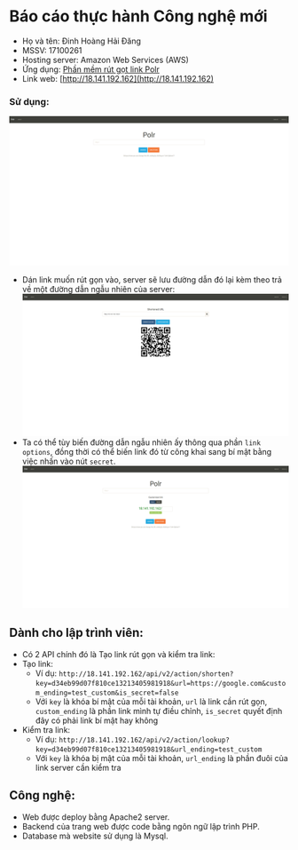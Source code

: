 # Báo cáo thực hành Công nghệ mới  
* Họ và tên: Đinh Hoàng Hải Đăng
* MSSV: 17100261
* Hosting server: Amazon Web Services (AWS)
* Ứng dụng: [Phần mềm rút gọt link Polr](https://github.com/cydrobolt/polr)
* Link web: [http://18.141.192.162](http://18.141.192.162)

### Sử dụng:
![Trang chủ](main_page.png)
- Dán link muốn rút gọn vào, server sẽ lưu đường dẫn đó lại kèm theo trả về một đường dẫn ngẫu nhiên của server:
![Kết quả](result.png)
- Ta có thể tùy biến đường dẫn ngẫu nhiên ấy thông qua phần `link options`, đồng thời có thể biến link đó từ công khai sang bí mật bằng việc nhấn vào nút `secret`.
![Cài đặt thêm](main_page_more.png)

## Dành cho lập trình viên:
- Có 2 API chính đó là Tạo link rút gọn và kiểm tra link:
- Tạo link:
  - Ví dụ: `http://18.141.192.162/api/v2/action/shorten?key=d34eb99d07f810ce13213405981918&url=https://google.com&custom_ending=test_custom&is_secret=false`
  - Với `key` là khóa bí mật của mỗi tài khoản, `url` là link cần rút gọn, `custom_ending` là phần link mình tự điều chỉnh, `is_secret` quyết định đây có phải link bí mật hay không
- Kiểm tra link:
  - Ví dụ: `http://18.141.192.162/api/v2/action/lookup?key=d34eb99d07f810ce13213405981918&url_ending=test_custom`
  - Với `key` là khóa bị mật của mỗi tài khoản, `url_ending` là phần đuôi của link server cần kiểm tra

## Công nghệ:
- Web được deploy bằng Apache2 server.
- Backend của trang web được code bằng ngôn ngữ lập trình PHP.
- Database mà website sử dụng là Mysql.
